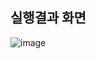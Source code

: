 ## 실행결과 화면
![image](https://user-images.githubusercontent.com/103713434/188097183-5211c4a4-fc42-4d75-8055-4af93bcb9b5b.png)
